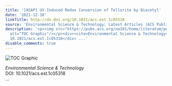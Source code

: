 ```yaml
---
title: '[ASAP] UV-Induced Redox Conversion of Tellurite by Biacetyl'
date: '2021-12-10'
linkTitle: http://dx.doi.org/10.1021/acs.est.1c05318
source: 'Environmental Science & Technology: Latest Articles (ACS Publications)'
description: '<p><img src="https://pubs.acs.org/na101/home/literatum/publisher/achs/journals/content/esthag/0/esthag.ahead-of-print/acs.est.1c05318/20211210/images/medium/es1c05318_0010.gif"
  alt="TOC Graphic"/></p><div><cite>Environmental Science & Technology</cite></div><div>DOI:
  10.1021/acs.est.1c05318</div> ...'
disable_comments: true
---
```

<p><img src="https://pubs.acs.org/na101/home/literatum/publisher/achs/journals/content/esthag/0/esthag.ahead-of-print/acs.est.1c05318/20211210/images/medium/es1c05318_0010.gif" alt="TOC Graphic"/></p><div><cite>Environmental Science & Technology</cite></div><div>DOI: 10.1021/acs.est.1c05318</div> ...